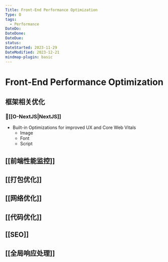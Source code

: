 ```yaml
---
Title: Front-End Performance Optimization
Type: O
tags:
  - Performance
DateDo: 
DateDone: 
DateDue: 
status: 
DateStarted: 2023-11-29
DateModified: 2023-12-21
mindmap-plugin: basic
---
```


# Front-End Performance Optimization

## 框架相关优化

### 📌[[O-NextJS|NextJS]]
- Built-in Optimizations for improved UX and Core Web Vitals
    - Image
    - Font
    - Script

## [[前端性能监控]]

## [[打包优化]]

## [[网络优化]]

## [[代码优化]]

## [[SEO]]

## [[全局响应处理]]